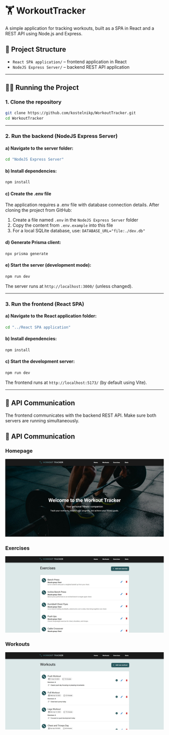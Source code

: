 # 🏋️ WorkoutTracker

A simple application for tracking workouts, built as a SPA in React and a REST API using Node.js and Express.

## 📁 Project Structure

- `React SPA application/` – frontend application in React
- `NodeJS Express Server/` – backend REST API application

---

## 🧑‍💻 Running the Project

### 1. Clone the repository

```bash
git clone https://github.com/kostelnikp/WorkoutTracker.git
cd WorkoutTracker


```

---

### 2. Run the backend (NodeJS Express Server)

#### a) Navigate to the server folder:

```bash
cd "NodeJS Express Server"
```

#### b) Install dependencies:

```bash
npm install
```

#### c) Create the .env file

The application requires a .env file with database connection details. After cloning the project from GitHub:

1. Create a file named `.env` in the `NodeJS Express Server` folder
2. Copy the content from `.env.example` into this file
3. For a local SQLite database, use: `DATABASE_URL="file:./dev.db"`


#### d) Generate Prisma client:

```bash
npx prisma generate
```

#### e) Start the server (development mode):

```bash
npm run dev
```

The server runs at `http://localhost:3000/` (unless changed).

---

### 3. Run the frontend (React SPA)

#### a) Navigate to the React application folder:

```bash
cd "../React SPA application"
```

#### b) Install dependencies:

```bash
npm install
```

#### c) Start the development server:

```bash
npm run dev
```

The frontend runs at `http://localhost:5173/` (by default using Vite).

---

## 🔗 API Communication

The frontend communicates with the backend REST API. Make sure both servers are running simultaneously.

## 📸 API Communication

### Homepage
![Homepage](/Screenshots/Homepage.jpg?raw=true "Homepage")

### Exercises
![Exercise](/Screenshots/Exersise.jpg?raw=true "Exercise")

### Workouts
![Workout](/Screenshots/Workout.jpg?raw=true "Workout")
